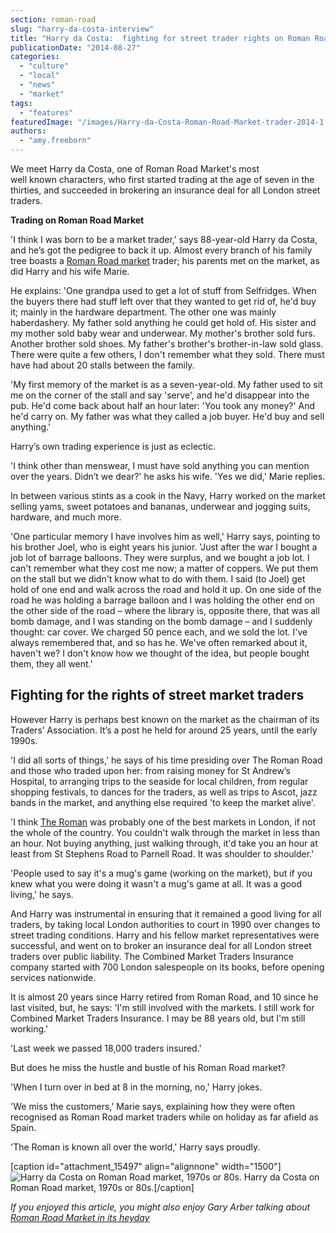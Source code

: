 ```yaml
---
section: roman-road
slug: "harry-da-costa-interview"
title: "Harry da Costa:  fighting for street trader rights on Roman Road Market"
publicationDate: "2014-08-27"
categories: 
  - "culture"
  - "local"
  - "news"
  - "market"
tags: 
  - "features"
featuredImage: "/images/Harry-da-Costa-Roman-Road-Market-trader-2014-1.jpg"
authors: 
  - "amy.freeborn"
---
```


We meet Harry da Costa, one of Roman Road Market's most well known characters, who first started trading at the age of seven in the thirties, and succeeded in brokering an insurance deal for all London street traders.

**Trading on Roman Road Market**

'I think I was born to be a market trader,' says 88-year-old Harry da Costa, and he’s got the pedigree to back it up. Almost every branch of his family tree boasts a [Roman Road market](https://romanroadlondon.com/roman-road-market-history/) trader; his parents met on the market, as did Harry and his wife Marie.

He explains: 'One grandpa used to get a lot of stuff from Selfridges. When the buyers there had stuff left over that they wanted to get rid of, he'd buy it; mainly in the hardware department. The other one was mainly haberdashery. My father sold anything he could get hold of. His sister and my mother sold baby wear and underwear. My mother's brother sold furs. Another brother sold shoes. My father's brother's brother-in-law sold glass. There were quite a few others, I don't remember what they sold. There must have had about 20 stalls between the family.

'My first memory of the market is as a seven-year-old. My father used to sit me on the corner of the stall and say 'serve', and he'd disappear into the pub. He'd come back about half an hour later: 'You took any money?' And he'd carry on. My father was what they called a job buyer. He'd buy and sell anything.'

Harry’s own trading experience is just as eclectic.

'I think other than menswear, I must have sold anything you can mention over the years. Didn’t we dear?' he asks his wife. 'Yes we did,' Marie replies.

In between various stints as a cook in the Navy, Harry worked on the market selling yams, sweet potatoes and bananas, underwear and jogging suits, hardware, and much more.

'One particular memory I have involves him as well,' Harry says, pointing to his brother Joel, who is eight years his junior. 'Just after the war I bought a job lot of barrage balloons. They were surplus, and we bought a job lot. I can't remember what they cost me now; a matter of coppers. We put them on the stall but we didn't know what to do with them. I said (to Joel) get hold of one end and walk across the road and hold it up. On one side of the road he was holding a barrage balloon and I was holding the other end on the other side of the road – where the library is, opposite there, that was all bomb damage, and I was standing on the bomb damage – and I suddenly thought: car cover. We charged 50 pence each, and we sold the lot. I've always remembered that, and so has he. We've often remarked about it, haven't we? I don't know how we thought of the idea, but people bought them, they all went.'

## **Fighting for the rights of street market traders**

However Harry is perhaps best known on the market as the chairman of its Traders’ Association. It’s a post he held for around 25 years, until the early 1990s.

'I did all sorts of things,' he says of his time presiding over The Roman Road and those who traded upon her: from raising money for St Andrew’s Hospital, to arranging trips to the seaside for local children, from regular shopping festivals, to dances for the traders, as well as trips to Ascot, jazz bands in the market, and anything else required 'to keep the market alive'.

'I think [The Roman](https://romanroadlondon.com/roman-road-market-archive-old-images-60s-70s-80s-90s/) was probably one of the best markets in London, if not the whole of the country. You couldn't walk through the market in less than an hour. Not buying anything, just walking through, it'd take you an hour at least from St Stephens Road to Parnell Road. It was shoulder to shoulder.'

'People used to say it's a mug's game (working on the market), but if you knew what you were doing it wasn't a mug's game at all. It was a good living,' he says.

And Harry was instrumental in ensuring that it remained a good living for all traders, by taking local London authorities to court in 1990 over changes to street trading conditions. Harry and his fellow market representatives were successful, and went on to broker an insurance deal for all London street traders over public liability. The Combined Market Traders Insurance company started with 700 London salespeople on its books, before opening services nationwide.

It is almost 20 years since Harry retired from Roman Road, and 10 since he last visited, but, he says: 'I'm still involved with the markets. I still work for Combined Market Traders Insurance. I may be 88 years old, but I'm still working.'

'Last week we passed 18,000 traders insured.'

But does he miss the hustle and bustle of his Roman Road market?

'When I turn over in bed at 8 in the morning, no,' Harry jokes.

'We miss the customers,' Marie says, explaining how they were often recognised as Roman Road market traders while on holiday as far afield as Spain.

'The Roman is known all over the world,' Harry says proudly.

\[caption id="attachment\_15497" align="alignnone" width="1500"\]![Harry da Costa on Roman Road market, 1970s or 80s.](/images/Harry-da-Costa-Roman-Road-Market-Trader.jpg) Harry da Costa on Roman Road market, 1970s or 80s.\[/caption\]

_If you enjoyed this article, you might also enjoy Gary Arber talking about [Roman Road Market in its heyday](https://romanroadlondon.com/suffragettes-printers-audio/ "Roman Road’s Suffragettes’ Printers [AUDIO]")_
